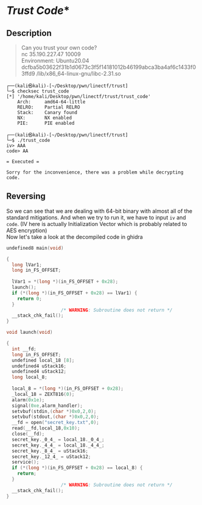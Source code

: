 # *Trust Code**

## Description
> Can you trust your own code?  
nc 35.190.227.47 10009  
Environment: Ubuntu20.04 dcfba5b03622f31b1d0673c3f5f14181012b46199abca3ba4af6c1433f03ffd9 /lib/x86_64-linux-gnu/libc-2.31.so  

```console
┌──(kali㉿kali)-[~/Desktop/pwn/linectf/trust]
└─$ checksec trust_code
[*] '/home/kali/Desktop/pwn/linectf/trust/trust_code'
    Arch:     amd64-64-little
    RELRO:    Partial RELRO
    Stack:    Canary found
    NX:       NX enabled
    PIE:      PIE enabled
                                                                                            
┌──(kali㉿kali)-[~/Desktop/pwn/linectf/trust]
└─$ ./trust_code        
iv> AAA
code> AA

= Executed =

Sorry for the inconvenience, there was a problem while decrypting code.

```

## Reversing

So we can see that we are dealing with 64-bit binary with almost all of the standard mitigations. And when we try to run it, we have to input `iv` and `code`. (IV here is actually Initialization Vector which is probably related to AES encryption)  
Now let's take a look at the decompiled code in ghidra  

```c
undefined8 main(void)

{
  long lVar1;
  long in_FS_OFFSET;
  
  lVar1 = *(long *)(in_FS_OFFSET + 0x28);
  launch();
  if (*(long *)(in_FS_OFFSET + 0x28) == lVar1) {
    return 0;
  }
                    /* WARNING: Subroutine does not return */
  __stack_chk_fail();
}
```

```c
void launch(void)

{
  int __fd;
  long in_FS_OFFSET;
  undefined local_18 [8];
  undefined4 uStack16;
  undefined4 uStack12;
  long local_8;
  
  local_8 = *(long *)(in_FS_OFFSET + 0x28);
  _local_18 = ZEXT816(0);
  alarm(0x1e);
  signal(0xe,alarm_handler);
  setvbuf(stdin,(char *)0x0,2,0);
  setvbuf(stdout,(char *)0x0,2,0);
  __fd = open("secret_key.txt",0);
  read(__fd,local_18,0x10);
  close(__fd);
  secret_key._0_4_ = local_18._0_4_;
  secret_key._4_4_ = local_18._4_4_;
  secret_key._8_4_ = uStack16;
  secret_key._12_4_ = uStack12;
  service();
  if (*(long *)(in_FS_OFFSET + 0x28) == local_8) {
    return;
  }
                    /* WARNING: Subroutine does not return */
  __stack_chk_fail();
}
```

